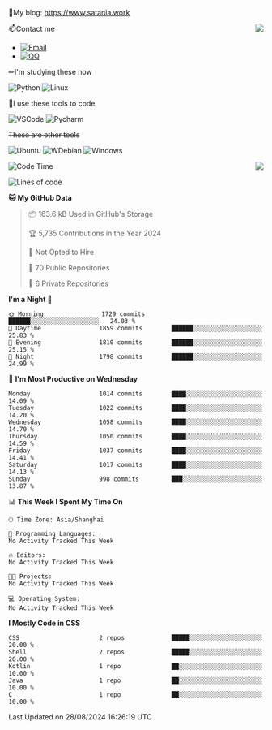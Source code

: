 📰My blog: https://www.satania.work

<img align="right" src="https://github-readme-stats.vercel.app/api/top-langs/?username=Katriell"/>

📫Contact me

* [![Email](https://img.shields.io/badge/Email-Iris@satania.work-1?style=social&logoColor=fff)](mailto:Iris@satania.work)
* [![QQ](https://img.shields.io/badge/QQ-2088839458-1?style=social&logoColor=fff)](tencent://AddContact/?fromId=45&fromSubId=1&subcmd=all&uin=2088839458&website=www.oicqzone.com)

✏I'm studying these now

![Python](https://img.shields.io/badge/-Python-blue?style=flat-square&logo=Python&logoColor=fff)
![Linux](https://img.shields.io/badge/-Linux-black?style=flat-square&logo=Linux&logoColor=fff)

🔨I use these tools to code

![VSCode](https://img.shields.io/badge/-VSCode-blue?style=flat-square&logo=visualstudiocode&logoColor=fff)
![Pycharm](https://img.shields.io/badge/-Pycharm-green?style=flat-square&logo=pycharm&logoColor=fff)

 ~~These are other tools~~

![Ubuntu](https://img.shields.io/badge/-Ubuntu-orange?style=flat-square&logo=Ubuntu&logoColor=fff)
![WDebian](https://img.shields.io/badge/-Debian-blue?style=flat-square&logo=Debian&logoColor=fff)
![Windows](https://img.shields.io/badge/-Windows-blue?style=flat-square&logo=Windows&logoColor=fff)


<img align="right" src="https://github-readme-stats-beta-amber-44.vercel.app/api?username=Katriell&show_icons=true&role=OWNER,ORGANIZATION_MEMBER,COLLABORATOR&locale=zh-my"/>

<!--START_SECTION:waka-->
![Code Time](http://img.shields.io/badge/Code%20Time-21%20mins-blue)

![Lines of code](https://img.shields.io/badge/From%20Hello%20World%20I%27ve%20Written-5.5%20thousand%20lines%20of%20code-blue)

**🐱 My GitHub Data** 

> 📦 163.6 kB Used in GitHub's Storage 
 > 
> 🏆 5,735 Contributions in the Year 2024
 > 
> 🚫 Not Opted to Hire
 > 
> 📜 70 Public Repositories 
 > 
> 🔑 6 Private Repositories 
 > 
**I'm a Night 🦉** 

```text
🌞 Morning                1729 commits        ██████░░░░░░░░░░░░░░░░░░░   24.03 % 
🌆 Daytime                1859 commits        ██████░░░░░░░░░░░░░░░░░░░   25.83 % 
🌃 Evening                1810 commits        ██████░░░░░░░░░░░░░░░░░░░   25.15 % 
🌙 Night                  1798 commits        ██████░░░░░░░░░░░░░░░░░░░   24.99 % 
```
📅 **I'm Most Productive on Wednesday** 

```text
Monday                   1014 commits        ████░░░░░░░░░░░░░░░░░░░░░   14.09 % 
Tuesday                  1022 commits        ████░░░░░░░░░░░░░░░░░░░░░   14.20 % 
Wednesday                1058 commits        ████░░░░░░░░░░░░░░░░░░░░░   14.70 % 
Thursday                 1050 commits        ████░░░░░░░░░░░░░░░░░░░░░   14.59 % 
Friday                   1037 commits        ████░░░░░░░░░░░░░░░░░░░░░   14.41 % 
Saturday                 1017 commits        ████░░░░░░░░░░░░░░░░░░░░░   14.13 % 
Sunday                   998 commits         ███░░░░░░░░░░░░░░░░░░░░░░   13.87 % 
```


📊 **This Week I Spent My Time On** 

```text
🕑︎ Time Zone: Asia/Shanghai

💬 Programming Languages: 
No Activity Tracked This Week

🔥 Editors: 
No Activity Tracked This Week

🐱‍💻 Projects: 
No Activity Tracked This Week

💻 Operating System: 
No Activity Tracked This Week
```

**I Mostly Code in CSS** 

```text
CSS                      2 repos             █████░░░░░░░░░░░░░░░░░░░░   20.00 % 
Shell                    2 repos             █████░░░░░░░░░░░░░░░░░░░░   20.00 % 
Kotlin                   1 repo              ██░░░░░░░░░░░░░░░░░░░░░░░   10.00 % 
Java                     1 repo              ██░░░░░░░░░░░░░░░░░░░░░░░   10.00 % 
C                        1 repo              ██░░░░░░░░░░░░░░░░░░░░░░░   10.00 % 
```




 Last Updated on 28/08/2024 16:26:19 UTC
<!--END_SECTION:waka-->
